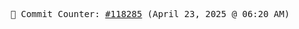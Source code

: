 <p align="center">
    <samp>
        📮 Commit Counter: <a href="https://github.com/Javascript-void0/Javascript-void0/commits/main">#118285</a> (April 23, 2025 @ 06:20 AM)
    </samp>
</p>